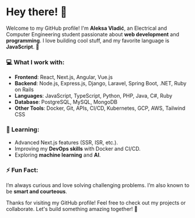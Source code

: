 
# Hey there! 👋

Welcome to my GitHub profile! I'm **Aleksa Vladić**, an Electrical and Computer Engineering student passionate about **web development** and **programming**. I love building cool stuff, and my favorite language is **JavaScript**. 🌟

### 💻 What I work with:
- **Frontend**: React, Next.js, Angular, Vue.js
- **Backend**: Node.js, Express.js, Django, Laravel, Spring Boot, .NET, Ruby on Rails
- **Languages**: JavaScript, TypeScript, Python, PHP, Java, C#, Ruby
- **Database**: PostgreSQL, MySQL, MongoDB
- **Other Tools**: Docker, Git, APIs, CI/CD, Kubernetes, GCP, AWS, Tailwind CSS

### 🧠 Learning:
- Advanced Next.js features (SSR, ISR, etc.).
- Improving my **DevOps skills** with Docker and CI/CD.
- Exploring **machine learning** and **AI**.

### ⚡ Fun Fact:
I’m always curious and love solving challenging problems. I’m also known to be **smart and courteous**.

Thanks for visiting my GitHub profile! Feel free to check out my projects or collaborate. Let's build something amazing together! 🚀

